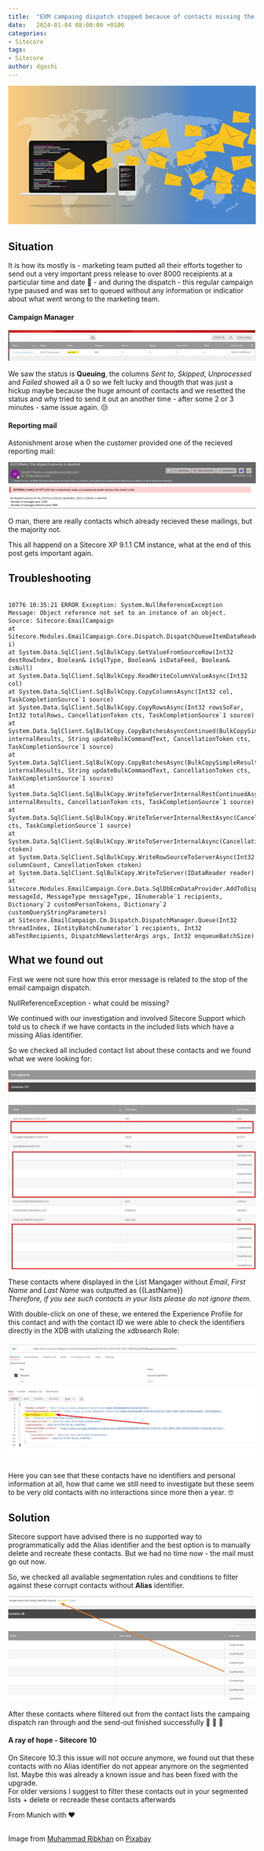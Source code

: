 ```yaml
---
title:  "EXM campaing dispatch stopped because of contacts missing the Alias identifier"
date:   2024-01-04 08:00:00 +0100
categories:
- Sitecore
tags:
- Sitecore
author: dgashi
---
```


![Email Marketing](../files/2024/01/09/email-marketing.png "Email Marketing")


## Situation


It is how its mostly is - marketing team putted all their efforts together to send out a very important press release to over 8000 receipients at a particular time and date :e-mail: - and during the dispatch - this regular campaign type paused and was set to queued without any information or indicatior about what went wrong to the marketing team.

#### Campaign Manager

![Campaign Manager](../files/2024/01/09/exm-dispatch-campaign-manager.png "Campaign Manger")

We saw the status is <b>Queuing</b>, the columns *Sent to*, *Skipped*, *Unprocessed* and *Failed* showed all a 0 so we felt lucky and thougth that was just a hickup maybe because the huge amount of contacts and we resetted the status and why tried to send it out an another time - after some 2 or 3 minutes - same issue again. :unamused:

#### Reporting mail

 Astonishment arose when the customer provided one of the recieved reporting mail:

![Reporting Mail](../files/2024/01/09/exm-dispatch-abort-mail.png "Reporting Mail")

O man, there are really contacts which already recieved these mailings, but the majority not.

This all happend on a Sitecore XP 9.1.1 CM instance, what at the end of this post gets important again.

## Troubleshooting

```

10776 10:35:21 ERROR Exception: System.NullReferenceException
Message: Object reference not set to an instance of an object.
Source: Sitecore.EmailCampaign
at Sitecore.Modules.EmailCampaign.Core.Dispatch.DispatchQueueItemDataReader.GetValue(Int32 i)
at System.Data.SqlClient.SqlBulkCopy.GetValueFromSourceRow(Int32 destRowIndex, Boolean& isSqlType, Boolean& isDataFeed, Boolean& isNull)
at System.Data.SqlClient.SqlBulkCopy.ReadWriteColumnValueAsync(Int32 col)
at System.Data.SqlClient.SqlBulkCopy.CopyColumnsAsync(Int32 col, TaskCompletionSource`1 source)
at System.Data.SqlClient.SqlBulkCopy.CopyRowsAsync(Int32 rowsSoFar, Int32 totalRows, CancellationToken cts, TaskCompletionSource`1 source)
at System.Data.SqlClient.SqlBulkCopy.CopyBatchesAsyncContinued(BulkCopySimpleResultSet internalResults, String updateBulkCommandText, CancellationToken cts, TaskCompletionSource`1 source)
at System.Data.SqlClient.SqlBulkCopy.CopyBatchesAsync(BulkCopySimpleResultSet internalResults, String updateBulkCommandText, CancellationToken cts, TaskCompletionSource`1 source)
at System.Data.SqlClient.SqlBulkCopy.WriteToServerInternalRestContinuedAsync(BulkCopySimpleResultSet internalResults, CancellationToken cts, TaskCompletionSource`1 source)
at System.Data.SqlClient.SqlBulkCopy.WriteToServerInternalRestAsync(CancellationToken cts, TaskCompletionSource`1 source)
at System.Data.SqlClient.SqlBulkCopy.WriteToServerInternalAsync(CancellationToken ctoken)
at System.Data.SqlClient.SqlBulkCopy.WriteRowSourceToServerAsync(Int32 columnCount, CancellationToken ctoken)
at System.Data.SqlClient.SqlBulkCopy.WriteToServer(IDataReader reader)
at Sitecore.Modules.EmailCampaign.Core.Data.SqlDbEcmDataProvider.AddToDispatchQueue(Guid messageId, MessageType messageType, IEnumerable`1 recipients, Dictionary`2 customPersonTokens, Dictionary`2 customQueryStringParameters)
at Sitecore.EmailCampaign.Cm.Dispatch.DispatchManager.Queue(Int32 threadIndex, IEntityBatchEnumerator`1 recipients, Int32 abTestRecipients, DispatchNewsletterArgs args, Int32 enqueueBatchSize)

```

## What we found out

First we were not sure how this error message is related to the stop of the email campaign dispatch. 

NullReferenceException - what could be missing? 

We continued with our investigation and involved Sitecore Support which told us to check if we have contacts in the included lists which have a missing Alias identifier. 

So we checked all included contact list about these contacts and we found what we were looking for:

![Segmented contact list](../files/2024/01/09/exm-dispatch-contact-list.png "Segmented Contact List")

These contacts where displayed in the List Mangager without *Email*, *First Name* and *Last Name* was outputted as {{LastName}}<br>
*Therefore, if you see such contacts in your lists please do not ignore them.*

With double-click on one of these, we entered the Experience Profile for this contact and with the contact ID we were able to check the identifiers directly in the XDB with utalizing the xdbsearch Role:

![Empyt contact identifiers](../files/2024/01/09/exm-dispatch-contact-data.png "Empty contact identifiers")

Here you can see that these contacts have no identifiers and personal information at all, how that came we still need to investigate but these seem to be very old contacts with no interactions since more then a year. :nerd_face:

## Solution
Sitecore support have advised there is no supported way to programmatically add the Alias identifier and the best option is to manually delete and recreate these contacts. But we had no time now - the mail must go out now.

So, we checked all available segmentation rules and conditions to filter against these corrupt contacts without <b>Alias</b> identifier. 

![Segmented contact list](../files/2024/01/09/exm-dispatch-contact-list-segmented.png "Segmented Contact List")

After these contacts where filtered out from the contact lists the campaing dispatch ran through and the send-out finished successfully :muscle: :muscle: :muscle: 

#### A ray of hope - Sitecore 10
On Sitecore 10.3 this issue will not occure anymore, we found out that these contacts with no Alias identifier do not appear anymore on the segmented list. Maybe this was already a known issue and has been fixed with the upgrade.<br>
For older versions I suggest to filter these contacts out in your segmented lists + delete or recreade these contacts afterwards

From Munich with :heart:


<br>
Image from <a href="https://pixabay.com/de/users/ribkhan-380399/?utm_source=link-attribution&utm_medium=referral&utm_campaign=image&utm_content=3249062">Muhammad Ribkhan</a> on <a href="https://pixabay.com/de//?utm_source=link-attribution&utm_medium=referral&utm_campaign=image&utm_content=3249062">Pixabay</a>